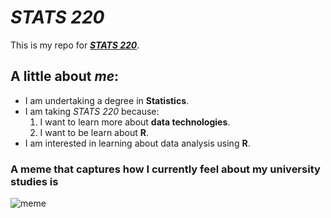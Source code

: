 # _STATS 220_

This is my repo for [***STATS 220***](https://courseoutline.auckland.ac.nz/dco/course/STATS/220/1253). 



## A little about _me_:

* I am undertaking a degree in **Statistics**.
* I am taking _STATS 220_ because:
  1. I want to learn more about **data technologies**.
  2. I want to be learn about **R**.
* I am interested in learning about data analysis using **R**.
  


### A meme that captures how I currently feel about my university studies is 

![meme](https://media3.giphy.com/media/v1.Y2lkPTc5MGI3NjExc3VyMXZyYjNzOWwxMzFweTl2bmJwN2FjZTZkNGczbW52dzZkOTB4cyZlcD12MV9pbnRlcm5hbF9naWZfYnlfaWQmY3Q9Zw/IPbS5R4fSUl5S/giphy.gif)


